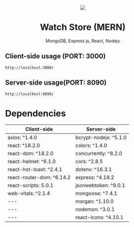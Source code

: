 <div align="center">
  <img src="https://github.com/siamsaleh/WatchStore/assets/55757774/032d566f-1c03-4804-91d2-ac9820e8f3f4" />
  <h1>Watch Store (MERN)</h1>
</div>

<p align="center">
MongoDB, Express js, React, Nodejs
</p>

## Client-side usage (PORT: 3000)
```
http://localhost:3000/
```

## Server-side usage(PORT: 8090)
```
http://localhost:8090/
```

# Dependencies
Client-side | Server-side
--- | ---
axios: ^1.4.0 | bcrypt-nodejs: ^5.1.0
react: ^18.2.0 | colors: ^1.4.0
react-dom: ^18.2.0 | concurrently: ^8.2.0
react-helmet: ^6.1.0| cors: ^2.8.5
react-hot-toast: ^2.4.1 | dotenv: ^16.3.1
react-router-dom: ^6.14.2 | express: ^4.18.2
react-scripts: 5.0.1 | jsonwebtoken: ^9.0.1
web-vitals: ^2.1.4 | mongoose: ^7.4.1
--- | morgan: ^1.10.0
--- | nodemon: ^3.0.1
--- | react-icons: ^4.10.1
